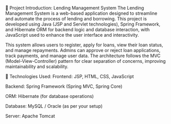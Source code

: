 🔹 Project Introduction: Lending Management System
The Lending Management System is a web-based application designed to streamline and automate the process of lending and borrowing. This project is developed using Java (JSP and Servlet technologies), Spring Framework, and Hibernate ORM for backend logic and database interaction, with JavaScript used to enhance the user interface and interactivity.

This system allows users to register, apply for loans, view their loan status, and manage repayments. Admins can approve or reject loan applications, track payments, and manage user data. The architecture follows the MVC (Model-View-Controller) pattern for clear separation of concerns, improving maintainability and scalability.

🔧 Technologies Used:
Frontend: JSP, HTML, CSS, JavaScript

Backend: Spring Framework (Spring MVC, Spring Core)

ORM: Hibernate (for database operations)

Database: MySQL / Oracle (as per your setup)

Server: Apache Tomcat

